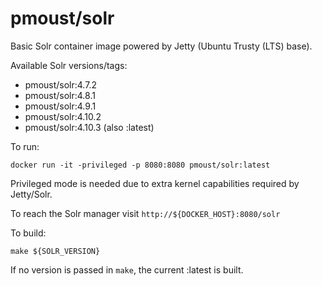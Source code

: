 pmoust/solr
===========

Basic Solr container image powered by Jetty (Ubuntu Trusty (LTS) base).

Available Solr versions/tags:

* pmoust/solr:4.7.2
* pmoust/solr:4.8.1
* pmoust/solr:4.9.1
* pmoust/solr:4.10.2
* pmoust/solr:4.10.3 (also :latest)

To run:
```
docker run -it -privileged -p 8080:8080 pmoust/solr:latest
```

Privileged mode is needed due to extra kernel capabilities required by Jetty/Solr.

To reach the Solr manager visit `http://${DOCKER_HOST}:8080/solr`

To build: 
```
make ${SOLR_VERSION}
```

If no version is passed in `make`, the current :latest is built.
